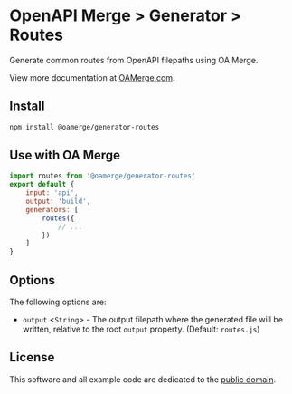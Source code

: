 # OpenAPI Merge > Generator > Routes

Generate common routes from OpenAPI filepaths using OA Merge.

View more documentation at [OAMerge.com](https://oamerge.com).

## Install

```bash
npm install @oamerge/generator-routes
```

## Use with OA Merge

```js
import routes from '@oamerge/generator-routes'
export default {
	input: 'api',
	output: 'build',
	generators: [
		routes({
			// ...
		})
	]
}
```

## Options

The following options are:

- `output` <`String`> - The output filepath where the generated file will be written, relative to the root `output` property. (Default: `routes.js`)

## License

This software and all example code are dedicated to the [public domain](http://en.wikipedia.org/wiki/Public_Domain).
